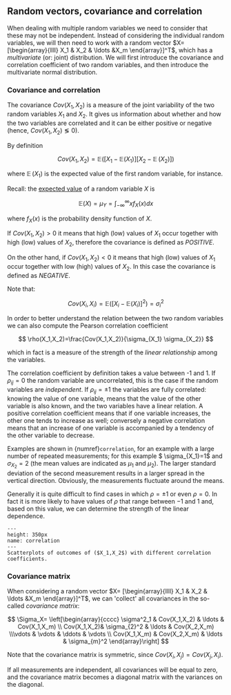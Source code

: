 
## Random vectors, covariance and correlation

When dealing with multiple random variables we need to consider that these may not be independent. Instead of considering the individual random variables, we will then need to work with a random vector $X= [\begin{array}{llll} X_1 & X_2 & \ldots &X_m \end{array}]^T$, which has a *multivariate* (or: joint) distribution. We will first introduce the covariance and correlation coefficient of two random variables, and then introduce the multivariate normal distribution.

### Covariance and correlation

The covariance $Cov(X_1,X_2)$ is a measure of the joint variability of the two random variables $X_1$ and $X_2$. It gives us information about whether and how the two variables are correlated and it can be either positive or negative (hence, $Cov(X_1,X_2)	\lessgtr 0$). 

By definition 

$$ 
Cov(X_1,X_2)=\mathbb{E}([X_1-\mathbb{E}(X_1)][X_2-\mathop{{}\mathbb{E}}(X_2)]) 
$$ 

where $\mathop{{}\mathbb{E}}(X_1)$ is the expected value of the first random variable, for instance. 

Recall: the [expected value](meanvar) of a random variable $X$ is 

$$ 
\mathbb{E}(X)=\mu_Y = \int_{-\infty}^{\infty} x f_X (x)dx
$$ 

where $f_X(x)$ is the probability density function of $X$.

If $Cov(X_1,X_2)>0$ it means that high (low) values of $X_1$ occur together with high (low) values of $X_2$, therefore the covariance is defined as *POSITIVE*.

On the other hand, if $Cov(X_1,X_2)<0$ it means that high (low) values of $X_1$ occur together with low (high) values of $X_2$. In this case the covariance is defined as *NEGATIVE*.

Note that:

$$
Cov(X_i,X_i)=\mathbb{E}([X_i-\mathbb{E}(X_i)]^2) =\sigma^2_i
$$


In order to better understand the relation between the two random variables we can also compute the Pearson correlation coefficient

$$ 
\rho(X_1,X_2)=\frac{Cov(X_1,X_2)}{\sigma_{X_1} \sigma_{X_2}} 
$$ 

which in fact is a measure of the strength of the *linear relationship* among the variables.

The correlation coefficient by definition takes a value between -1 and 1. If $\rho_{ij} =0$ the random variable are uncorrelated, this is the case if the random variables are *independent*. If $\rho_{ij}= \pm 1$ the variables are fully correlated: knowing the value of one variable, means that the value of the other variable is also known, and the two variables have a linear relation. A positive correlation coefficient means that if one variable increases, the other one tends to increase as well; conversely a negative correlation means that an increase of one variable is accompanied by a tendency of the other variable to decrease.

Examples are shown in {numref}`correlation`, for an example with a large number of repeated measurements; for this example $ \sigma_{X_1}=1$ and $\sigma_{X_2}=2$ (the mean values are indicated as $\mu_1$ and $\mu_2$). The larger standard deviation of the second measurement results in a larger spread in the vertical direction. Obviously, the measurements fluctuate around the means.

Generally it is quite difficult to find cases in which $\rho=\pm 1$ or even $\rho=0$. In fact it is more likely to have values of $\rho$ that range between $-1$ and $1$ and, based on this value, we can determine the strength of the linear dependence.

```{figure} figures/01_correlation.png
---
height: 350px
name: correlation
---
Scatterplots of outcomes of ($X_1,X_2$) with different correlation coefficients.
```

### Covariance matrix

When considering a random vector $X= [\begin{array}{llll} X_1 & X_2 & \ldots &X_m \end{array}]^T$, we can 'collect' all covariances in the so-called *covariance matrix*:

$$
\Sigma_X=  \left[\begin{array}{cccc} \sigma^2_1 & Cov(X_1,X_2) & \ldots & Cov(X_1,X_m) \\ Cov(X_1,X_2)& \sigma_{2}^2 & \ldots & Cov(X_2,X_m) \\\vdots & \vdots & \ddots & \vdots \\ Cov(X_1,X_m) & Cov(X_2,X_m) & \ldots & \sigma_{m}^2 \end{array}\right]
$$

Note that the covariance matrix is symmetric, since $Cov(X_i,X_j)= Cov(X_j,X_i)$. 

If all measurements are independent, all covariances will be equal to zero, and the covariance matrix becomes a diagonal matrix with the variances on the diagonal. 